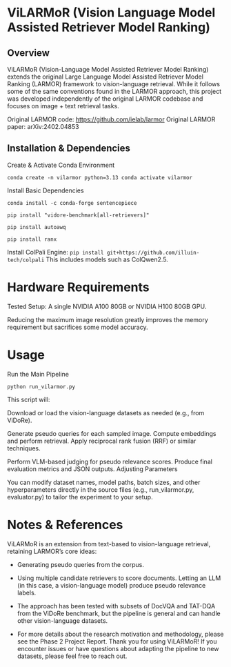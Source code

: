 # ViLARMoR (Vision Language Model Assisted Retriever Model Ranking)

## Overview
ViLARMoR (Vision-Language Model Assisted Retriever Model Ranking) extends the original Large Language Model Assisted Retriever Model Ranking (LARMOR) framework to vision-language retrieval. While it follows some of the same conventions found in the LARMOR approach, this project was developed independently of the original LARMOR codebase and focuses on image + text retrieval tasks.

Original LARMOR code: https://github.com/ielab/larmor
Original LARMOR paper: arXiv:2402.04853

## Installation & Dependencies
Create & Activate Conda Environment

`conda create -n vilarmor python=3.13
conda activate vilarmor`

Install Basic Dependencies

`conda install -c conda-forge sentencepiece`

`pip install "vidore-benchmark[all-retrievers]"`

`pip install autoawq`

`pip install ranx`

Install ColPali Engine:  `pip install git+https://github.com/illuin-tech/colpali`  This includes models such as ColQwen2.5.

#  Hardware Requirements
Tested Setup: A single NVIDIA A100 80GB or NVIDIA H100 80GB GPU.

Reducing the maximum image resolution greatly improves the memory requirement but sacrifices some model accuracy.

#  Usage
Run the Main Pipeline

`python run_vilarmor.py`

This script will:

Download or load the vision-language datasets as needed (e.g., from ViDoRe).

Generate pseudo queries for each sampled image.
Compute embeddings and perform retrieval.
Apply reciprocal rank fusion (RRF) or similar techniques.

Perform VLM-based judging for pseudo relevance scores.
Produce final evaluation metrics and JSON outputs.
Adjusting Parameters

You can modify dataset names, model paths, batch sizes, and other hyperparameters directly in the source files (e.g., run_vilarmor.py, evaluator.py) to tailor the experiment to your setup.

#  Notes & References
ViLARMoR is an extension from text-based to vision-language retrieval, retaining LARMOR’s core ideas:

* Generating pseudo queries from the corpus.

* Using multiple candidate retrievers to score documents.
Letting an LLM (in this case, a vision-language model) produce pseudo relevance labels.

* The approach has been tested with subsets of DocVQA and TAT-DQA from the ViDoRe benchmark, but the pipeline is general and can handle other vision-language datasets.

* For more details about the research motivation and methodology, please see the Phase 2 Project Report.
Thank you for using ViLARMoR! If you encounter issues or have questions about adapting the pipeline to new datasets, please feel free to reach out.
